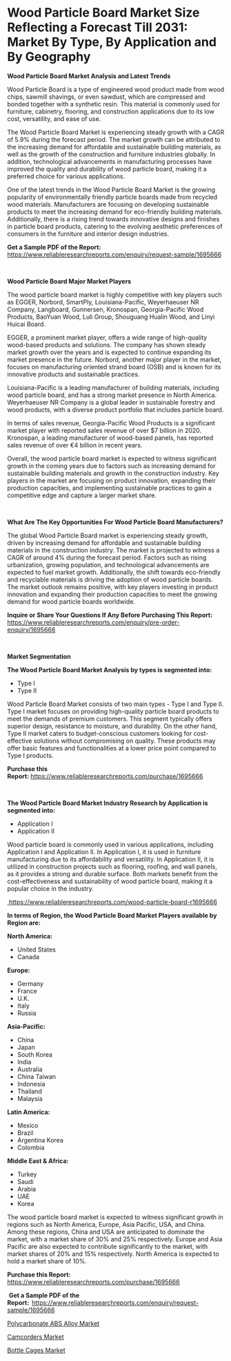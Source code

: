 <p><h1>Wood Particle Board Market Size Reflecting a Forecast Till 2031: Market By Type, By Application and By Geography</h1></p><p><strong>Wood Particle Board Market Analysis and Latest Trends</strong></p>
<p><p>Wood Particle Board is a type of engineered wood product made from wood chips, sawmill shavings, or even sawdust, which are compressed and bonded together with a synthetic resin. This material is commonly used for furniture, cabinetry, flooring, and construction applications due to its low cost, versatility, and ease of use.</p><p>The Wood Particle Board Market is experiencing steady growth with a CAGR of 5.9% during the forecast period. The market growth can be attributed to the increasing demand for affordable and sustainable building materials, as well as the growth of the construction and furniture industries globally. In addition, technological advancements in manufacturing processes have improved the quality and durability of wood particle board, making it a preferred choice for various applications.</p><p>One of the latest trends in the Wood Particle Board Market is the growing popularity of environmentally friendly particle boards made from recycled wood materials. Manufacturers are focusing on developing sustainable products to meet the increasing demand for eco-friendly building materials. Additionally, there is a rising trend towards innovative designs and finishes in particle board products, catering to the evolving aesthetic preferences of consumers in the furniture and interior design industries.</p></p>
<p><strong>Get a Sample PDF of the Report:&nbsp;</strong> <a href="https://www.reliableresearchreports.com/enquiry/request-sample/1695666">https://www.reliableresearchreports.com/enquiry/request-sample/1695666</a></p>
<p>&nbsp;</p>
<p><strong>Wood Particle Board Major Market Players</strong></p>
<p><p>The wood particle board market is highly competitive with key players such as EGGER, Norbord, SmartPly, Louisiana-Pacific, Weyerhaeuser NR Company, Langboard, Gunnersen, Kronospan, Georgia-Pacific Wood Products, BaoYuan Wood, Luli Group, Shouguang Hualin Wood, and Linyi Huicai Board. </p><p>EGGER, a prominent market player, offers a wide range of high-quality wood-based products and solutions. The company has shown steady market growth over the years and is expected to continue expanding its market presence in the future. Norbord, another major player in the market, focuses on manufacturing oriented strand board (OSB) and is known for its innovative products and sustainable practices. </p><p>Louisiana-Pacific is a leading manufacturer of building materials, including wood particle board, and has a strong market presence in North America. Weyerhaeuser NR Company is a global leader in sustainable forestry and wood products, with a diverse product portfolio that includes particle board.</p><p>In terms of sales revenue, Georgia-Pacific Wood Products is a significant market player with reported sales revenue of over $7 billion in 2020. Kronospan, a leading manufacturer of wood-based panels, has reported sales revenue of over €4 billion in recent years.</p><p>Overall, the wood particle board market is expected to witness significant growth in the coming years due to factors such as increasing demand for sustainable building materials and growth in the construction industry. Key players in the market are focusing on product innovation, expanding their production capacities, and implementing sustainable practices to gain a competitive edge and capture a larger market share.</p></p>
<p>&nbsp;</p>
<p><strong>What Are The Key Opportunities For Wood Particle Board Manufacturers?</strong></p>
<p><p>The global Wood Particle Board market is experiencing steady growth, driven by increasing demand for affordable and sustainable building materials in the construction industry. The market is projected to witness a CAGR of around 4% during the forecast period. Factors such as rising urbanization, growing population, and technological advancements are expected to fuel market growth. Additionally, the shift towards eco-friendly and recyclable materials is driving the adoption of wood particle boards. The market outlook remains positive, with key players investing in product innovation and expanding their production capacities to meet the growing demand for wood particle boards worldwide.</p></p>
<p><strong>Inquire or Share Your Questions If Any Before Purchasing This Report:</strong> <a href="https://www.reliableresearchreports.com/enquiry/pre-order-enquiry/1695666">https://www.reliableresearchreports.com/enquiry/pre-order-enquiry/1695666</a></p>
<p>&nbsp;</p>
<p><strong>Market Segmentation</strong></p>
<p><strong>The Wood Particle Board Market Analysis by types is segmented into:</strong></p>
<p><ul><li>Type I</li><li>Type II</li></ul></p>
<p><p>Wood Particle Board Market consists of two main types - Type I and Type II. Type I market focuses on providing high-quality particle board products to meet the demands of premium customers. This segment typically offers superior design, resistance to moisture, and durability. On the other hand, Type II market caters to budget-conscious customers looking for cost-effective solutions without compromising on quality. These products may offer basic features and functionalities at a lower price point compared to Type I products.</p></p>
<p><strong>Purchase this Report:&nbsp;</strong><a href="https://www.reliableresearchreports.com/purchase/1695666">https://www.reliableresearchreports.com/purchase/1695666</a></p>
<p>&nbsp;</p>
<p><strong>The Wood Particle Board Market Industry Research by Application is segmented into:</strong></p>
<p><ul><li>Application I</li><li>Application II</li></ul></p>
<p><p>Wood particle board is commonly used in various applications, including Application I and Application II. In Application I, it is used in furniture manufacturing due to its affordability and versatility. In Application II, it is utilized in construction projects such as flooring, roofing, and wall panels, as it provides a strong and durable surface. Both markets benefit from the cost-effectiveness and sustainability of wood particle board, making it a popular choice in the industry.</p></p>
<p><a href="https://www.reliableresearchreports.com/wood-particle-board-r1695666">&nbsp;https://www.reliableresearchreports.com/wood-particle-board-r1695666</a></p>
<p><strong>In terms of Region, the Wood Particle Board Market Players available by Region are:</strong></p>
<p>
    <p> <strong> North America: </strong>
        <ul>
            <li>United States</li>
            <li>Canada</li>
        </ul>
        </p> 
    <p> <strong> Europe: </strong>
        <ul>
            <li>Germany</li>
            <li>France</li>
            <li>U.K.</li>
            <li>Italy</li>
            <li>Russia</li>
        </ul>
        </p> 
    <p> <strong> Asia-Pacific: </strong>
        <ul>
            <li>China</li>
            <li>Japan</li>
            <li>South Korea</li>
            <li>India</li>
            <li>Australia</li>
            <li>China Taiwan</li>
            <li>Indonesia</li>
            <li>Thailand</li>
            <li>Malaysia</li>
        </ul>
        </p> 
    <p> <strong> Latin America: </strong>
        <ul>
            <li>Mexico</li>
            <li>Brazil</li>
            <li>Argentina Korea</li>
            <li>Colombia</li>
        </ul>
        </p> 
    <p> <strong> Middle East & Africa: </strong>
        <ul>
            <li>Turkey</li>
            <li>Saudi</li>
            <li>Arabia</li>
            <li>UAE</li>
            <li>Korea</li>
        </ul>
    </p>
    </p>
<p><p>The wood particle board market is expected to witness significant growth in regions such as North America, Europe, Asia Pacific, USA, and China. Among these regions, China and USA are anticipated to dominate the market, with a market share of 30% and 25% respectively. Europe and Asia Pacific are also expected to contribute significantly to the market, with market shares of 20% and 15% respectively. North America is expected to hold a market share of 10%.</p></p>
<p><strong>Purchase this Report: </strong><a href="https://www.reliableresearchreports.com/purchase/1695666">https://www.reliableresearchreports.com/purchase/1695666</a></p>
<p>&nbsp;<strong>Get a Sample PDF of the Report:&nbsp;&nbsp;</strong><a href="https://www.reliableresearchreports.com/enquiry/request-sample/1695666">https://www.reliableresearchreports.com/enquiry/request-sample/1695666</a></p>
<p><strong></strong></p>
<p><p><a href="https://www.linkedin.com/pulse/polycarbonate-abs-alloy-market-goal-estimating-size-hjxce?trackingId=kZ43fNt%2BOUp7QsGDD1MerQ%3D%3D">Polycarbonate ABS Alloy Market</a></p><p><a href="https://www.linkedin.com/pulse/camcorders-market-offers-provide-insightful-data-time-0q2nf?trackingId=evPHZBJwZFlqMaweJ5axzg%3D%3D">Camcorders Market</a></p><p><a href="https://www.linkedin.com/pulse/decoding-bottle-cages-market-deep-dive-latest-trends-jf7ee?trackingId=NbbCNs4h%2FUEALsxPJVoLrw%3D%3D">Bottle Cages Market</a></p></p>